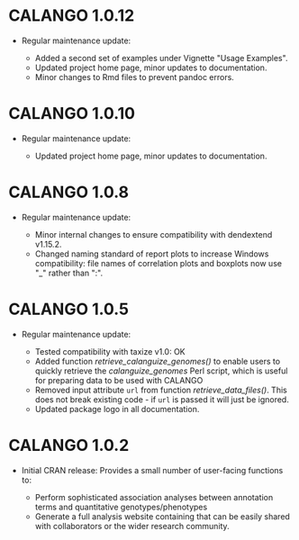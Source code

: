 # CALANGO 1.0.12

- Regular maintenance update:
    
    - Added a second set of examples under Vignette "Usage Examples".
    - Updated project home page, minor updates to documentation.
    - Minor changes to Rmd files to prevent pandoc errors.

# CALANGO 1.0.10

- Regular maintenance update:
    
    - Updated project home page, minor updates to documentation.

# CALANGO 1.0.8

- Regular maintenance update:

    - Minor internal changes to ensure compatibility with dendextend v1.15.2.
    - Changed naming standard of report plots to increase Windows compatibility:
      file names of correlation plots and boxplots now use "_" rather than ":".

# CALANGO 1.0.5

- Regular maintenance update:

    - Tested compatibility with taxize v1.0: OK
    - Added function *retrieve_calanguize_genomes()* to enable users to quickly 
    retrieve the *calanguize_genomes* Perl script, which is useful for preparing 
    data to be used with CALANGO
    - Removed input attribute `url` from function *retrieve_data_files()*. This 
    does not break existing code - if `url` is passed it will just be ignored.
    - Updated package logo in all documentation.


# CALANGO 1.0.2

- Initial CRAN release: Provides a small number of user-facing functions to:

    - Perform sophisticated association analyses between annotation terms and quantitative genotypes/phenotypes
    - Generate a full analysis website containing that can be easily shared with collaborators or the wider research community.
